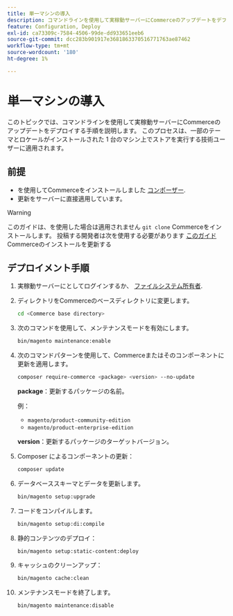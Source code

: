 ```yaml
---
title: 単一マシンの導入
description: コマンドラインを使用して実稼動サーバーにCommerceのアップデートをデプロイする方法を説明します。
feature: Configuration, Deploy
exl-id: ca73309c-7584-4506-99de-dd933651eeb6
source-git-commit: dcc283b901917e3681863370516771763ae87462
workflow-type: tm+mt
source-wordcount: '180'
ht-degree: 1%

---
```


# 単一マシンの導入

このトピックでは、コマンドラインを使用して実稼動サーバーにCommerceのアップデートをデプロイする手順を説明します。 このプロセスは、一部のテーマとロケールがインストールされた 1 台のマシン上でストアを実行する技術ユーザーに適用されます。

## 前提

- を使用してCommerceをインストールしました [コンポーザー](../../installation/composer.md).
- 更新をサーバーに直接適用しています。

>[!WARNING]
>
>このガイドは、を使用した場合は適用されません `git clone` Commerceをインストールします。
>投稿する開発者は次を使用する必要があります [このガイド][install] Commerceのインストールを更新する

## デプロイメント手順

1. 実稼動サーバーにとしてログインするか、 [ファイルシステム所有者](../../installation/prerequisites/file-system/overview.md).

1. ディレクトリをCommerceのベースディレクトリに変更します。

   ```bash
   cd <Commerce base directory>
   ```

1. 次のコマンドを使用して、メンテナンスモードを有効にします。

   ```bash
   bin/magento maintenance:enable
   ```

1. 次のコマンドパターンを使用して、Commerceまたはそのコンポーネントに更新を適用します。

   ```bash
   composer require-commerce <package> <version> --no-update
   ```

   **package**：更新するパッケージの名前。

   例：

   - `magento/product-community-edition`
   - `magento/product-enterprise-edition`

   **version**：更新するパッケージのターゲットバージョン。

1. Composer によるコンポーネントの更新：

   ```bash
   composer update
   ```

1. データベーススキーマとデータを更新します。

   ```bash
   bin/magento setup:upgrade
   ```

1. コードをコンパイルします。

   ```bash
   bin/magento setup:di:compile
   ```

1. 静的コンテンツのデプロイ：

   ```bash
   bin/magento setup:static-content:deploy
   ```

1. キャッシュのクリーンアップ：

   ```bash
   bin/magento cache:clean
   ```

1. メンテナンスモードを終了します。

   ```bash
   bin/magento maintenance:disable
   ```

<!-- link definitions -->

[install]: https://developer.adobe.com/commerce/contributor/guides/install/update-dependencies/
